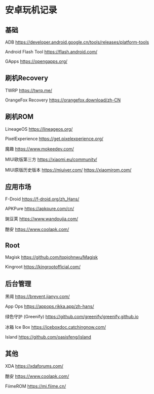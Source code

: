 # 安卓玩机记录

## 基础

ADB https://developer.android.google.cn/tools/releases/platform-tools

Android Flash Tool https://flash.android.com/

GApps https://opengapps.org/

## 刷机Recovery

TWRP https://twrp.me/

OrangeFox Recovery https://orangefox.download/zh-CN

## 刷机ROM

LineageOS https://lineageos.org/

PixelExperience https://get.pixelexperience.org/

魔趣 https://www.mokeedev.com/

MIUI欧版第三方 https://xiaomi.eu/community/

MIUI原版历史版本 https://miuiver.com/  https://xiaomirom.com/

## 应用市场

F-Droid https://f-droid.org/zh_Hans/

APKPure https://apkpure.com/cn/

豌豆荚 https://www.wandoujia.com/

酷安 https://www.coolapk.com/

## Root

Magisk https://github.com/topjohnwu/Magisk

Kingroot https://kingrootofficial.com/

## 后台管理

黑阈 https://brevent.jianyv.com/

App Ops https://appops.rikka.app/zh-hans/

绿色守护 (Greenify) https://github.com/greenify/greenify.github.io

冰箱 Ice Box https://iceboxdoc.catchingnow.com/

Island https://github.com/oasisfeng/island

## 其他

XDA https://xdaforums.com/

酷安 https://www.coolapk.com/ 

FiimeROM https://mi.fiime.cn/
